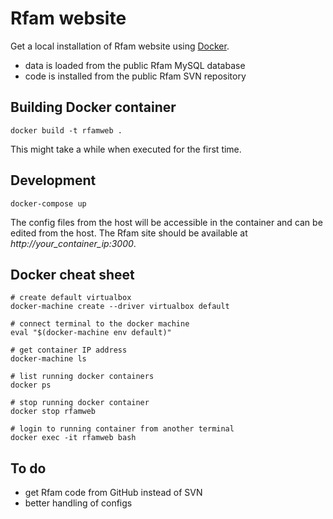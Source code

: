 # Rfam website

Get a local installation of Rfam website using [Docker](https://www.docker.com/).

* data is loaded from the public Rfam MySQL database
* code is installed from the public Rfam SVN repository

## Building Docker container

```
docker build -t rfamweb .
```

This might take a while when executed for the first time.

## Development

```
docker-compose up
```

The config files from the host will be accessible in the container and can be edited from the host. The Rfam site should be available at *http://your_container_ip:3000*.

## Docker cheat sheet

```
# create default virtualbox
docker-machine create --driver virtualbox default

# connect terminal to the docker machine
eval "$(docker-machine env default)"

# get container IP address
docker-machine ls

# list running docker containers
docker ps

# stop running docker container
docker stop rfamweb

# login to running container from another terminal
docker exec -it rfamweb bash
```

## To do

* get Rfam code from GitHub instead of SVN
* better handling of configs
